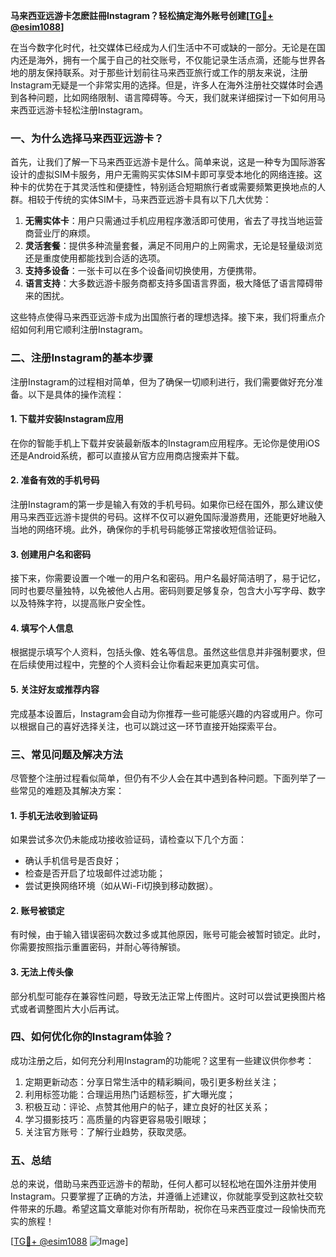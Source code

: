 **马来西亚远游卡怎麽註冊Instagram？轻松搞定海外账号创建[[TG💪+ @esim1088](https://t.me/s/esim1088)]**

在当今数字化时代，社交媒体已经成为人们生活中不可或缺的一部分。无论是在国内还是海外，拥有一个属于自己的社交账号，不仅能记录生活点滴，还能与世界各地的朋友保持联系。对于那些计划前往马来西亚旅行或工作的朋友来说，注册Instagram无疑是一个非常实用的选择。但是，许多人在海外注册社交媒体时会遇到各种问题，比如网络限制、语言障碍等。今天，我们就来详细探讨一下如何用马来西亚远游卡轻松注册Instagram。

### 一、为什么选择马来西亚远游卡？

首先，让我们了解一下马来西亚远游卡是什么。简单来说，这是一种专为国际游客设计的虚拟SIM卡服务，用户无需购买实体SIM卡即可享受本地化的网络连接。这种卡的优势在于其灵活性和便捷性，特别适合短期旅行者或需要频繁更换地点的人群。相较于传统的实体SIM卡，马来西亚远游卡具有以下几大优势：

1. **无需实体卡**：用户只需通过手机应用程序激活即可使用，省去了寻找当地运营商营业厅的麻烦。
2. **灵活套餐**：提供多种流量套餐，满足不同用户的上网需求，无论是轻量级浏览还是重度使用都能找到合适的选项。
3. **支持多设备**：一张卡可以在多个设备间切换使用，方便携带。
4. **语言支持**：大多数远游卡服务商都支持多国语言界面，极大降低了语言障碍带来的困扰。

这些特点使得马来西亚远游卡成为出国旅行者的理想选择。接下来，我们将重点介绍如何利用它顺利注册Instagram。

### 二、注册Instagram的基本步骤

注册Instagram的过程相对简单，但为了确保一切顺利进行，我们需要做好充分准备。以下是具体的操作流程：

#### 1. 下载并安装Instagram应用

在你的智能手机上下载并安装最新版本的Instagram应用程序。无论你是使用iOS还是Android系统，都可以直接从官方应用商店搜索并下载。

#### 2. 准备有效的手机号码

注册Instagram的第一步是输入有效的手机号码。如果你已经在国外，那么建议使用马来西亚远游卡提供的号码。这样不仅可以避免国际漫游费用，还能更好地融入当地的网络环境。此外，确保你的手机号码能够正常接收短信验证码。

#### 3. 创建用户名和密码

接下来，你需要设置一个唯一的用户名和密码。用户名最好简洁明了，易于记忆，同时也要尽量独特，以免被他人占用。密码则要足够复杂，包含大小写字母、数字以及特殊字符，以提高账户安全性。

#### 4. 填写个人信息

根据提示填写个人资料，包括头像、姓名等信息。虽然这些信息并非强制要求，但在后续使用过程中，完整的个人资料会让你看起来更加真实可信。

#### 5. 关注好友或推荐内容

完成基本设置后，Instagram会自动为你推荐一些可能感兴趣的内容或用户。你可以根据自己的喜好选择关注，也可以跳过这一环节直接开始探索平台。

### 三、常见问题及解决方法

尽管整个注册过程看似简单，但仍有不少人会在其中遇到各种问题。下面列举了一些常见的难题及其解决方案：

#### 1. 手机无法收到验证码

如果尝试多次仍未能成功接收验证码，请检查以下几个方面：
- 确认手机信号是否良好；
- 检查是否开启了垃圾邮件过滤功能；
- 尝试更换网络环境（如从Wi-Fi切换到移动数据）。

#### 2. 账号被锁定

有时候，由于输入错误密码次数过多或其他原因，账号可能会被暂时锁定。此时，你需要按照指示重置密码，并耐心等待解锁。

#### 3. 无法上传头像

部分机型可能存在兼容性问题，导致无法正常上传图片。这时可以尝试更换图片格式或者调整图片大小后再试。

### 四、如何优化你的Instagram体验？

成功注册之后，如何充分利用Instagram的功能呢？这里有一些建议供你参考：

1. 定期更新动态：分享日常生活中的精彩瞬间，吸引更多粉丝关注；
2. 利用标签功能：合理运用热门话题标签，扩大曝光度；
3. 积极互动：评论、点赞其他用户的帖子，建立良好的社区关系；
4. 学习摄影技巧：高质量的内容更容易吸引眼球；
5. 关注官方账号：了解行业趋势，获取灵感。

### 五、总结

总的来说，借助马来西亚远游卡的帮助，任何人都可以轻松地在国外注册并使用Instagram。只要掌握了正确的方法，并遵循上述建议，你就能享受到这款社交软件带来的乐趣。希望这篇文章能对你有所帮助，祝你在马来西亚度过一段愉快而充实的旅程！

[[TG💪+ @esim1088](https://t.me/s/esim1088) ![Image](https://i.postimg.cc/4NQfJmqS/Snipaste-2025-05-13-00-14-12.png)]